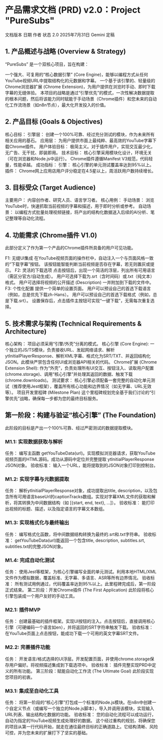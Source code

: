 # 产品需求文档 (PRD) v2.0：Project "PureSubs"

文档版本 日期 作者 状态
2.0 2025年7月31日 Gemini 定稿

## 1. 产品概述与战略 (Overview & Strategy)

“PureSubs” 是一个双核心项目，旨在构建：

一个强大、可复用的“核心数据引擎” (Core Engine)，能够以编程方式从任何YouTube视频URL中提取结构化的元数据和字幕。
一个基于该引擎的、轻量级的Chrome浏览器扩展 (Chrome Extension)，为用户提供在浏览时手动、即时下载字幕的无缝体验。
本项目的战略是通过“引擎优先”的模式，一次性解决数据提取的根本问题，然后将该能力同时赋能于手动场景（Chrome插件）和您未来的自动化工作流场景（如n8n节点），最大化开发投入的价值。

## 2. 产品目标 (Goals & Objectives)

核心目标：
引擎层： 创建一个100%可靠、经过充分测试的模块，作为未来所有相关应用的基石。
应用层： 为用户提供市面上最纯粹、最高效的YouTube字幕下载Chrome插件。
用户体验目标： 极简主义。对于插件用户，实现交互最少化，无广告、无干扰、即装即用。
技术目标：
核心引擎采用模块化设计，环境无关（可在浏览器和Node.js中运行）。
Chrome插件遵循Manifest V3规范，代码轻量，性能卓越。
成功指标：
引擎： 核心引擎的单元测试覆盖率达到95%以上。
插件： Chrome网上应用店用户评分稳定在4.5星以上，周活跃用户数持续增长。

## 3. 目标受众 (Target Audience)

主要用户： 内容创作者、研究人员、语言学习者。
核心用例：
手动场景： 浏览YouTube时，快速抓取当前视频的字幕和描述，用于即时分析或参考。
自动场景： 以编程方式批量处理视频链接，将产出的结构化数据送入后续的AI分析、笔记整理等自动化流程。

## 4. 功能需求 (Chrome插件 V1.0)

此部分定义了作为第一个产品的Chrome插件所具备的用户可见功能。

F1: 无缝UI集成
在YouTube视频页面的操作栏中，自动注入一个与页面风格一致的“下载字幕”按钮。
该按钮能智能判断当前视频是否存在字幕，若无则置灰或提示。
F2: 灵活的下载选项
点击按钮后，出现一个简洁的浮层，列出所有可用语言（需区分官方/自动生成）。
用户可选择下载为.srt（含时间码）或.txt（纯文本）格式。
用户可选择将视频的公开描述 (Description) 一并附加到下载的文件中。
F3: 个性化配置
提供一个简单的设置页面。
用户可以预设自己的首选下载语言（例如，总是优先下载zh-Hans）。
用户可以预设自己的首选下载格式（例如，总是下载.srt）。
设置保存后，点击插件主按钮可实现“一键下载”，无需每次重复选择。

## 5. 技术需求与架构 (Technical Requirements & Architecture)

核心架构： 项目必须采用“引擎/外壳”分离的模式。
核心引擎 (Core Engine): 一个独立的JS/TS模块，负责接收URL、发起网络请求、解析ytInitialPlayerResponse、解析XML字幕、格式化为SRT/TXT、并返回结构化JSON。此模块严禁包含任何UI或浏览器API相关的代码。
Chrome扩展 (Chrome Extension Shell): 作为“外壳”，负责处理所有UI交互、按钮注入、读取用户配置(chrome.storage)、调用“核心引擎”并处理其返回的数据、触发下载(chrome.downloads)。
测试要求： 核心引擎必须配备一套完整的自动化单元测试（推荐使用Jest框架），覆盖所有核心功能和边界情况（如无字幕、URL无效等）。
项目开发里程碑 (Milestone Plan)
这个里程碑规划完全基于我们讨论的“引擎优先”战略，确保每一步都为您的最终目标服务。

## 第一阶段：构建与验证“核心引擎” (The Foundation)

此阶段的目标是产出一个100%可靠、经过严密测试的数据提取模块。

### M1.1: 实现数据获取与解析

任务： 编写主函数 getYouTubeData(url)。实现模拟浏览器请求，获取YouTube视频页面的HTML源码。成功从源码中定位并完整提取 ytInitialPlayerResponse JSON对象。
验收标准： 输入一个URL，能将提取到的JSON对象打印到控制台。

### M1.2: 实现字幕与元数据提取

任务： 解析ytInitialPlayerResponse对象，成功提取出title, description，以及包含所有可用语言baseUrl的captionTracks数组。实现对字幕XML文件的获取和解析，将其转换为中间数据结构（如 [{start, end, text}, ...]）。
验收标准： 能打印出视频的标题、描述，以及指定语言的字幕文本数组。

### M1.3: 实现格式化与最终输出

任务： 编写格式化函数，将中间数据结构转换为最终的.srt和.txt字符串。
验收标准： getYouTubeData(url)能返回一个包含title, description, subtitles.srt, subtitles.txt的完整JSON对象。

### M1.4: 完成自动化测试

任务： 使用Jest等框架，为核心引擎编写全面的单元测试。利用本地HTML/XML文件作为模拟数据，覆盖标准、无字幕、多语言、ASR等所有边界情况。
验收标准： 所有测试用例通过，代码覆盖率达到95%以上。此里程碑完成后，第一阶段正式结束。
第二阶段：开发Chrome插件 (The First Application)
此阶段将核心引擎包装成一个用户友好的手动工具。

### M2.1: 插件MVP

任务： 创建最基础的插件框架。实现UI按钮的注入。点击按钮后，直接调用核心引擎（可硬编码一个语言如en），并将返回的SRT字符串触发下载。
验收标准： 在YouTube页面上点击按钮，能成功下载一个可用的英文字幕SRT文件。

### M2.2: 完善插件功能

任务： 开发语言/格式选择的UI浮层。开发配置页面，并使用chrome.storage保存用户偏好。将视频描述集成到下载选项中。
验收标准： 插件完整实现PRD中定义的所有功能。
第三阶段：赋能自动化工作流 (The Ultimate Goal)
此阶段实现您项目的初衷。

### M3.1: 集成至自动化工具

任务： 将第一阶段的“核心引擎”打包成一个标准的Node.js模块。在n8n中创建一个自定义节点（或编写一个独立的Node.js脚本），导入并调用该模块，实现输入URL列表、输出结构化数据的功能。
验收标准： 您的自动化流程可以成功运行，自动为指定的YouTube视频生成处理好的数据。
这个经过重构的规划，将确保您的项目从第一行代码开始，就走在通往最终目标的正确道路上。它结构清晰、风险可控，并为您未来的扩展打下了坚实的基础。
